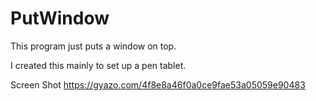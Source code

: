 # PutWindow
This program just puts a window on top.

I created this mainly to set up a pen tablet.

Screen Shot
https://gyazo.com/4f8e8a46f0a0ce9fae53a05059e90483
